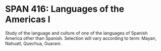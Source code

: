 # SPAN 416: Languages of the Americas I

Study of the language and culture of one of the languages of Spanish America other than Spanish. Selection will vary according to term: Mayan, Nahuatl, Quechua, Guarani.